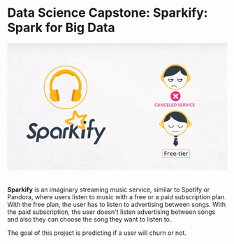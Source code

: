 # Data Science Capstone: Sparkify: Spark for Big Data
![Alt text](./img/Sparkify_churn.png?raw=true "Sparkify Music Digital Service")

<br><b>Sparkify</b> is an imaginary streaming music service, similar to Spotify or Pandora, 
where users listen to music with a free or a paid subscription plan. 
With the free plan, the user has to listen to advertising between songs.
With the paid subscription, the user doesn't listen advertising between songs and also they can choose the song they want to listen to.

The goal of this project is predicting if a user will churn or not.
<br>

